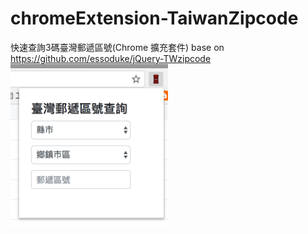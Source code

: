 # chromeExtension-TaiwanZipcode
快速查詢3碼臺灣郵遞區號(Chrome 擴充套件)
base on https://github.com/essoduke/jQuery-TWzipcode
<img src="./img/螢幕快照 2018-08-17 上午2.10.39.png" style="width: 50%">

